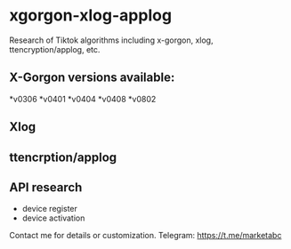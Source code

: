 # xgorgon-xlog-applog
Research of Tiktok algorithms including x-gorgon, xlog, ttencryption/applog, etc.

## X-Gorgon versions available:
*v0306
*v0401
*v0404
*v0408
*v0802

## Xlog 

## ttencrption/applog

## API research
* device register
* device activation

Contact me for details or customization.
Telegram: https://t.me/marketabc


